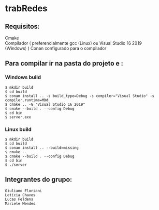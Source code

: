 # trabRedes

## Requisitos:  
   Cmake  
   Compilador ( preferencialmente gcc (Linux) ou Visual Studio 16 2019 (Windows) )
   Conan configurado para o compilador  
  
## Para compilar ir na pasta do projeto e :

  ### Windows build
    $ mkdir build
    $ cd build
    $ conan install .. -s build_type=Debug -s compiler="Visual Studio" -s compiler.runtime=MDd
    $ cmake .. -G "Visual Studio 16 2019"
    $ cmake --build . --config Debug
    $ cd bin
    $ server.exe

  ### Linux build
    $ mkdir build
    $ cd build
    $ conan install .. --build=missing
    $ cmake ..
    $ cmake --build . --config Debug
    $ cd bin
    $ ./server

## Integrantes do grupo:
    Giuliano Floriani
    Letícia Chaves
    Lucas Feldens
    Mariele Mendes